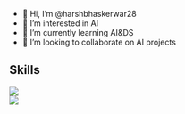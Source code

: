 - 👋 Hi, I’m @harshbhaskerwar28
- 👀 I’m interested in AI
- 🌱 I’m currently learning AI&DS
- 💞️ I’m looking to collaborate on AI projects

## Skills
<img src="https://skillicons.dev/icons?i=python,java,c,cpp,r,html,css,javascript,mysql" /><br>
<img src="https://skillicons.dev/icons?i=canva,figma,git,github,vscode,git,github,photoshop" /><br>
